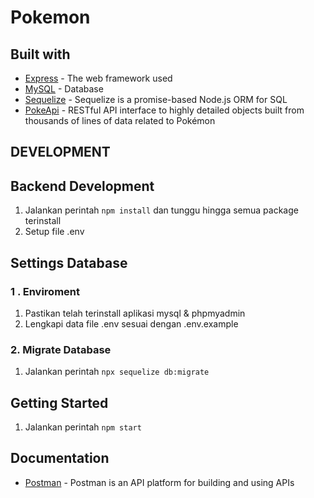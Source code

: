 # Pokemon

## Built with
* [Express](https://expressjs.com/) - The web framework used
* [MySQL](https://mysql.com/) - Database
* [Sequelize](https://sequelize.org/) - Sequelize is a promise-based Node.js ORM for SQL
* [PokeApi](https://pokeapi.co/) - RESTful API interface to highly detailed objects built from thousands of lines of data related to Pokémon

## DEVELOPMENT
## Backend Development
1. Jalankan perintah `npm install` dan tunggu hingga semua package terinstall
2. Setup file .env 

## Settings Database
### 1 . Enviroment ##
1. Pastikan telah terinstall aplikasi mysql & phpmyadmin
2. Lengkapi data file .env sesuai dengan .env.example

### 2. Migrate Database ##
1. Jalankan perintah `npx sequelize db:migrate`

## Getting Started
1. Jalankan perintah `npm start`

## Documentation
* [Postman](https://documenter.getpostman.com/view/21008090/2s93RWPrVz) - Postman is an API platform for building and using APIs